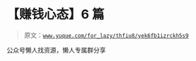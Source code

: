 # 【赚钱心态】6 篇

> 原文：[`www.yuque.com/for_lazy/thfiu8/yek6fb1izrckh5s9`](https://www.yuque.com/for_lazy/thfiu8/yek6fb1izrckh5s9)

公众号懒人找资源，懒人专属群分享